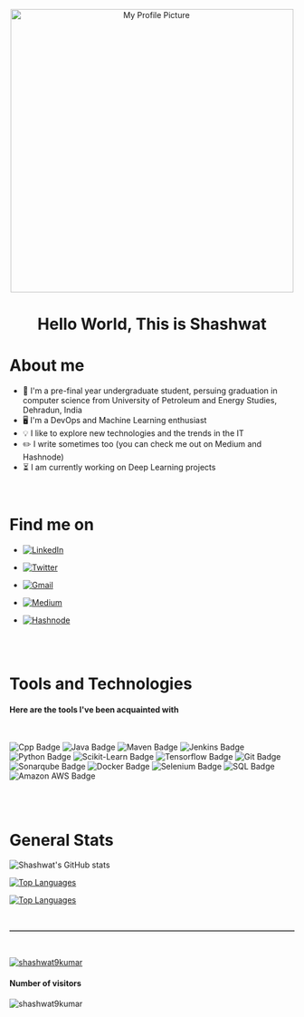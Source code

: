 <p align="center">
 <img width="500px" height="500px" src="https://i.pinimg.com/originals/03/68/c2/0368c21a37cce3e3628ff8eeccc4e2a4.gif" align="center" alt="My Profile Picture" /></p>
 

<!-- https://media3.giphy.com/media/MeJgB3yMMwIaHmKD4z/200.webp?cid=ecf05e47ik3db638zxp1z4kjfrrqw8tzxe44ude36y6mdw60&rid=200.webp&ct=g -->

<h1 align="center">Hello World, This is Shashwat</h1>

# About me

* 📖 I'm a pre-final year undergraduate student, persuing graduation in computer science from University of Petroleum and Energy Studies, Dehradun, India
* 🖥️ I'm a DevOps and Machine Learning enthusiast
* 💡 I like to explore new technologies and the trends in the IT
* ✏️ I write sometimes too (you can check me out on Medium and Hashnode)
* ⏳ I am currently working on Deep Learning projects

<br>

# Find me on


* <p align="left"> <a href="https://www.linkedin.com/in/shashwat-kumar-699498185/" target="blank"><img alt="LinkedIn" src="https://img.shields.io/badge/-LinkedIn-0A66C2?style=for-the-badge&labelColor=white&logo=linkedin&logoColor=0A66C2"></a> </p>
* <p align="left"> <a href="https://twitter.com/shashwat9kumar" target="blank"><img alt="Twitter" src="https://img.shields.io/badge/-Twitter-1DA1F2?style=for-the-badge&labelColor=white&logo=twitter&logoColor=1DA1F2"></a> </p>
* <p align="left"> <a href="mailto:shashwat9kumar@gmail.com" target="blank"><img alt="Gmail" src="https://img.shields.io/badge/-Gmail-EA4335?style=for-the-badge&labelColor=white&logo=gmail&logoColor=EA4335"></a> </p>
* <p align="left"> <a href="https://shashwat9kumar.medium.com/" target="blank"><img alt="Medium" src="https://img.shields.io/badge/-Medium-000000?style=for-the-badge&labelColor=white&logo=medium&logoColor=000000"></a> </p>
* <p align="left"> <a href="https://hashnode.com/@shashwat9kumar" target="blank"><img alt="Hashnode" src="https://img.shields.io/badge/-Hashnode-2962FF?style=for-the-badge&labelColor=white&logo=hashnode&logoColor=2962FF"></a> </p>

<br>
<br>

# Tools and Technologies 

<h4>Here are the tools I've been acquainted with</h4>
<br>

![Cpp Badge](https://img.shields.io/badge/-C++-00599C?style=flat&labelColor=black&logo=c%2B%2B&logoColor=00599C)
![Java Badge](https://img.shields.io/badge/-Java-007396?style=flat&labelColor=black&logo=java&logoColor=007396)
![Maven Badge](https://img.shields.io/badge/-Apache%20Maven-C71A36?style=flat&labelColor=black&logo=apache-maven&logoColor=C71A36)
![Jenkins Badge](https://img.shields.io/badge/-Jenkins-D24939?style=flat&labelColor=black&logo=jenkins&logoColor=D24939)
![Python Badge](https://img.shields.io/badge/-Python-3776AB?style=flat&labelColor=black&logo=python&logoColor=3776AB)
![Scikit-Learn Badge](https://img.shields.io/badge/-Scikit%20Learn-F7931E?style=flat&labelColor=black&logo=scikit-learn&logoColor=F7931E)
![Tensorflow Badge](https://img.shields.io/badge/-TensorFlow-FF6F00?style=flat&labelColor=black&logo=tensorflow&logoColor=FF6F00)
![Git Badge](https://img.shields.io/badge/-Git-F05032?style=flat&labelColor=black&logo=git&logoColor=F05032)
![Sonarqube Badge](https://img.shields.io/badge/-SonarQube-4E9BCD?style=flat&labelColor=black&logo=sonarqube&logoColor=4E9BCD)
![Docker Badge](https://img.shields.io/badge/-Docker-2496ED?style=flat&labelColor=black&logo=docker&logoColor=2496ED)
![Selenium Badge](https://img.shields.io/badge/-Selenium-43B02A?style=flat&labelColor=black&logo=selenium&logoColor=43B02A)
![SQL Badge](https://img.shields.io/badge/-MySQL-4479A1?style=flat&labelColor=black&logo=mysql&logoColor=4479A1)
![Amazon AWS Badge](https://img.shields.io/badge/-Amazon%20Web%20Services-232F3E?style=flat&labelColor=black&logo=amazon-aws&logoColor=232F3E)



<br>
<br>


# General Stats

![Shashwat's GitHub stats](https://github-readme-stats.vercel.app/api?username=shashwat9kumar&show_icons=true)

[![Top Languages](https://github-readme-stats.vercel.app/api/top-langs/?username=shashwat9kumar
)](https://github.com/shashwat9kumar)

[![Top Languages](https://github-readme-streak-stats.herokuapp.com/?user=shashwat9kumar
)](https://github.com/shashwat9kumar)




<br>
<hr style= "border-top: 1px solid #8c8b8b;
	border-bottom: 1px solid #fff;">
<br>



<p align="left"> <a href="https://github.com/ryo-ma/github-profile-trophy"><img src="https://github-profile-trophy.vercel.app/?username=shashwat9kumar&title=Stars,Followers,Commit,Repositories,PullRequest&theme=darkhub" alt="shashwat9kumar" /></a> </p>

#### Number of visitors 

<p align="left"> <img src="https://komarev.com/ghpvc/?username=shashwat9kumar&label=Profile%20views&color=0e75b6&style=flat" alt="shashwat9kumar" /> </p>

<!-- <p align="left"> <a href="https://twitter.com/shashwat9kumar" target="blank"><img src="https://img.shields.io/twitter/follow/shashwat9kumar?logo=twitter&style=for-the-badge" alt="shashwat9kumar" /></a> </p>

<p align="left"> <a href="https://github.com/shashwat9kumar" target="blank"><img alt="GitHub followers" src="https://img.shields.io/github/followers/shashwat9kumar?style=for-the-badge"></a> </p>

<img alt="GitHub followers" src="https://img.shields.io/github/followers/shashwat9kumar?style=social"> -->

<!-- ![Skyline](https://skyline.github.com/shashwat9kumar/2021)


<div style="width:100%; padding-bottom:56.25%; position:relative;">
  <iframe src="https://skyline.github.com/shashwat9kumar/2021" style="position:absolute; top:0px; left:0px; 
  width:100%; height:100%; border: none; overflow: hidden;"></iframe>
</div> -->



















